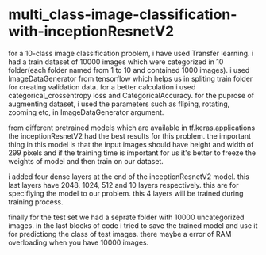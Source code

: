 # multi_class-image-classification-with-inceptionResnetV2

for a 10-class image classification problem, i have used Transfer learning.
i had a train dataset of 10000 images which were categorized in 10 folder(each folder named from 1 to 10 and contained 1000 images).
i used ImageDataGenerator from tensorflow which helps us in spliting train folder for creating validation data.
for a better calculation i used categorical_crossentropy loss and CategoricalAccuracy.
for the puprose of augmenting dataset, i used the parameters such as fliping, rotating, zooming etc, in ImageDataGenerator argument.

from different pretrained models which are available in tf.keras.applications the inceptionResnetV2 had the best results for this problem.
the important thing in this model is that the input images should have height and width of 299 pixels and if the training time is important for us it's better to freeze the weights of model and then train on our dataset.

i added four dense layers at the end of the inceptionResnetV2 model. this last layers have 2048, 1024, 512 and 10 layers respectively. this are for specifiying the model to our problem. this 4 layers will be trained during training process.

finally for the test set we had a seprate folder with 10000 uncategorized images. 
in the last blocks of code i tried to save the trained model and use it for predictiong the class of test images. there maybe a error of RAM overloading when you have 10000 images.
